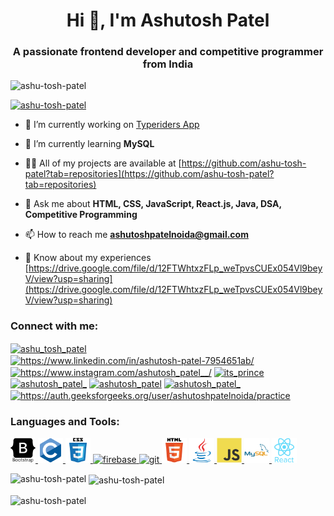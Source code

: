 <h1 align="center">Hi 👋, I'm Ashutosh Patel</h1>
<h3 align="center">A passionate frontend developer and competitive programmer from India</h3>

<p align="left"> <img src="https://komarev.com/ghpvc/?username=ashu-tosh-patel&label=Profile%20views&color=0e75b6&style=flat" alt="ashu-tosh-patel" /> </p>

<p align="left"> <a href="https://github.com/ryo-ma/github-profile-trophy"><img src="https://github-profile-trophy.vercel.app/?username=ashu-tosh-patel" alt="ashu-tosh-patel" /></a> </p>

- 🔭 I’m currently working on [Typeriders App](https://github.com/ashu-tosh-patel/Typeriders)

- 🌱 I’m currently learning **MySQL**

- 👨‍💻 All of my projects are available at [https://github.com/ashu-tosh-patel?tab=repositories](https://github.com/ashu-tosh-patel?tab=repositories)

- 💬 Ask me about **HTML, CSS, JavaScript, React.js, Java, DSA, Competitive Programming**

- 📫 How to reach me **ashutoshpatelnoida@gmail.com**

- 📄 Know about my experiences [https://drive.google.com/file/d/12FTWhtxzFLp_weTpvsCUEx054Vl9beyV/view?usp=sharing](https://drive.google.com/file/d/12FTWhtxzFLp_weTpvsCUEx054Vl9beyV/view?usp=sharing)

<h3 align="left">Connect with me:</h3>
<p align="left">
<a href="https://twitter.com/ashu_tosh_patel" target="blank"><img align="center" src="https://raw.githubusercontent.com/rahuldkjain/github-profile-readme-generator/master/src/images/icons/Social/twitter.svg" alt="ashu_tosh_patel" height="30" width="40" /></a>
<a href="https://linkedin.com/in/https://www.linkedin.com/in/ashutosh-patel-7954651ab/" target="blank"><img align="center" src="https://raw.githubusercontent.com/rahuldkjain/github-profile-readme-generator/master/src/images/icons/Social/linked-in-alt.svg" alt="https://www.linkedin.com/in/ashutosh-patel-7954651ab/" height="30" width="40" /></a>
<a href="https://instagram.com/https://www.instagram.com/ashutosh_patel__/" target="blank"><img align="center" src="https://raw.githubusercontent.com/rahuldkjain/github-profile-readme-generator/master/src/images/icons/Social/instagram.svg" alt="https://www.instagram.com/ashutosh_patel__/" height="30" width="40" /></a>
<a href="https://www.codechef.com/users/its_prince" target="blank"><img align="center" src="https://cdn.jsdelivr.net/npm/simple-icons@3.1.0/icons/codechef.svg" alt="its_prince" height="30" width="40" /></a>
<a href="https://www.hackerrank.com/ashutosh_patel_" target="blank"><img align="center" src="https://raw.githubusercontent.com/rahuldkjain/github-profile-readme-generator/master/src/images/icons/Social/hackerrank.svg" alt="ashutosh_patel_" height="30" width="40" /></a>
<a href="https://codeforces.com/profile/ashutosh_patel" target="blank"><img align="center" src="https://raw.githubusercontent.com/rahuldkjain/github-profile-readme-generator/master/src/images/icons/Social/codeforces.svg" alt="ashutosh_patel" height="30" width="40" /></a>
<a href="https://www.leetcode.com/ashutosh_patel_" target="blank"><img align="center" src="https://raw.githubusercontent.com/rahuldkjain/github-profile-readme-generator/master/src/images/icons/Social/leet-code.svg" alt="ashutosh_patel_" height="30" width="40" /></a>
<a href="https://auth.geeksforgeeks.org/user/https://auth.geeksforgeeks.org/user/ashutoshpatelnoida/practice" target="blank"><img align="center" src="https://raw.githubusercontent.com/rahuldkjain/github-profile-readme-generator/master/src/images/icons/Social/geeks-for-geeks.svg" alt="https://auth.geeksforgeeks.org/user/ashutoshpatelnoida/practice" height="30" width="40" /></a>
</p>

<h3 align="left">Languages and Tools:</h3>
<p align="left"> <a href="https://getbootstrap.com" target="_blank" rel="noreferrer"> <img src="https://raw.githubusercontent.com/devicons/devicon/master/icons/bootstrap/bootstrap-plain-wordmark.svg" alt="bootstrap" width="40" height="40"/> </a> <a href="https://www.cprogramming.com/" target="_blank" rel="noreferrer"> <img src="https://raw.githubusercontent.com/devicons/devicon/master/icons/c/c-original.svg" alt="c" width="40" height="40"/> </a> <a href="https://www.w3schools.com/css/" target="_blank" rel="noreferrer"> <img src="https://raw.githubusercontent.com/devicons/devicon/master/icons/css3/css3-original-wordmark.svg" alt="css3" width="40" height="40"/> </a> <a href="https://firebase.google.com/" target="_blank" rel="noreferrer"> <img src="https://www.vectorlogo.zone/logos/firebase/firebase-icon.svg" alt="firebase" width="40" height="40"/> </a> <a href="https://git-scm.com/" target="_blank" rel="noreferrer"> <img src="https://www.vectorlogo.zone/logos/git-scm/git-scm-icon.svg" alt="git" width="40" height="40"/> </a> <a href="https://www.w3.org/html/" target="_blank" rel="noreferrer"> <img src="https://raw.githubusercontent.com/devicons/devicon/master/icons/html5/html5-original-wordmark.svg" alt="html5" width="40" height="40"/> </a> <a href="https://www.java.com" target="_blank" rel="noreferrer"> <img src="https://raw.githubusercontent.com/devicons/devicon/master/icons/java/java-original.svg" alt="java" width="40" height="40"/> </a> <a href="https://developer.mozilla.org/en-US/docs/Web/JavaScript" target="_blank" rel="noreferrer"> <img src="https://raw.githubusercontent.com/devicons/devicon/master/icons/javascript/javascript-original.svg" alt="javascript" width="40" height="40"/> </a> <a href="https://www.mysql.com/" target="_blank" rel="noreferrer"> <img src="https://raw.githubusercontent.com/devicons/devicon/master/icons/mysql/mysql-original-wordmark.svg" alt="mysql" width="40" height="40"/> </a> <a href="https://reactjs.org/" target="_blank" rel="noreferrer"> <img src="https://raw.githubusercontent.com/devicons/devicon/master/icons/react/react-original-wordmark.svg" alt="react" width="40" height="40"/> </a> </p>

<p><img align="left" src="https://github-readme-stats.vercel.app/api/top-langs?username=ashu-tosh-patel&show_icons=true&locale=en&layout=compact" alt="ashu-tosh-patel" /></p>

<p>&nbsp;<img align="center" src="https://github-readme-stats.vercel.app/api?username=ashu-tosh-patel&show_icons=true&locale=en" alt="ashu-tosh-patel" /></p>

<p><img align="center" src="https://github-readme-streak-stats.herokuapp.com/?user=ashu-tosh-patel&" alt="ashu-tosh-patel" /></p>
